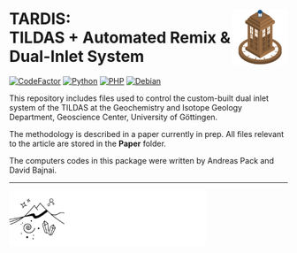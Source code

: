 # TARDIS: <img src="images/TARDIS_logo.png" align="right" width="100"/> <br/> TILDAS + Automated Remix & Dual-Inlet System

<!-- [![DOI](https://zenodo.org/badge/DOI/10.5281/zenodo.3784963.svg)](https://doi.org/10.5281/zenodo.3784963) -->
[![CodeFactor](https://www.codefactor.io/repository/github/davidbajnai/tardis/badge?s=e60c8acc0095fc83f8522a69115b1e3ed10c7320)](https://www.codefactor.io/repository/github/davidbajnai/tardis)
[![Python](https://img.shields.io/badge/Python-3.7-FFD43B)]()
[![PHP](https://img.shields.io/badge/PHP-8.2-%234f5b93)]()
[![Debian](https://img.shields.io/badge/Debian-10-CE0058)]()

This repository includes files used to control the custom-built dual inlet system of the TILDAS at the Geochemistry and Isotope Geology Department, Geoscience Center, University of Göttingen.

The methodology is described in a paper currently in prep. All files relevant to the article are stored in the **Paper** folder.

The computers codes in this package were written by Andreas Pack and David Bajnai.

<hr>
<img src="images/GZG_logo_text_white.png" align="left" height="100"/>
